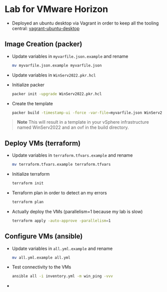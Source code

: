 # Lab for VMware Horizon

* Deployed an ubuntu desktop via Vagrant in order to keep all the tooling central: [vagrant-ubuntu-desktop](https://github.com/ntalekt/vagrant-ubuntu-desktop)

## Image Creation (packer)

* Update variables in `myvarfile.json.example` and rename

    ```bash
    mv myvarfile.json.example myvarfile.json
    ```

* Update variables in `WinServ2022.pkr.hcl`

* Initialize packer

    ```bash
    packer init -upgrade WinServ2022.pkr.hcl
    ```

* Create the template

    ```bash
    packer build -timestamp-ui -force -var-file=myvarfile.json WinServ2022.pkr.hcl
    ```
> **Note**
> This will result in a template in your vSphere infrastructure named WinServ2022 and an ovf in the build directory.

## Deploy VMs (terraform)

* Update variables in `terraform.tfvars.example` and rename

    ```bash
    mv terraform.tfvars.example terraform.tfvars
    ```

* Initialize terraform

    ```bash
    terraform init
    ```

* Terraform plan in order to detect an my errors

    ```bash
    terraform plan
    ```

* Actually deploy the VMs (parallelism=1 because my lab is slow)

    ```bash
    terraform apply -auto-approve -parallelism=1
    ```

## Configure VMs (ansible)

* Update variables in `all.yml.example` and rename

    ```bash
    mv all.yml.example all.yml
    ```

* Test connectivity to the VMs

    ```bash
    ansible all -i inventory.yml -m win_ping -vvv
    ```

* 
